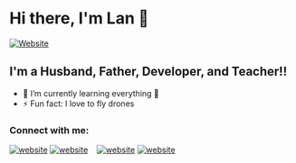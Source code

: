 # Hi there, I'm Lan 👋 

[![Website](https://img.shields.io/website?label=codeSTACKr.com&style=for-the-badge&url=https%3A%2F%2Fcodestackr.com)](https://codestackr.com)


## I'm a Husband, Father, Developer, and Teacher!!

- 🌱 I’m currently learning everything 🤣
- ⚡ Fun fact: I love to fly drones 
### Connect with me:

[![website](./img/globe-light.svg)](https://codestackr.com#gh-light-mode-only)
[![website](./img/globe-dark.svg)](https://codestackr.com#gh-dark-mode-only)
&nbsp;&nbsp;
[![website](./img/instagram-light.svg)](https://www.instagram.com/lan_meglic/#gh-light-mode-only)
[![website](./img/instagram-dark.svg)](https://www.instagram.com/lan_meglic/#gh-dark-mode-only)

<br />
<br />
